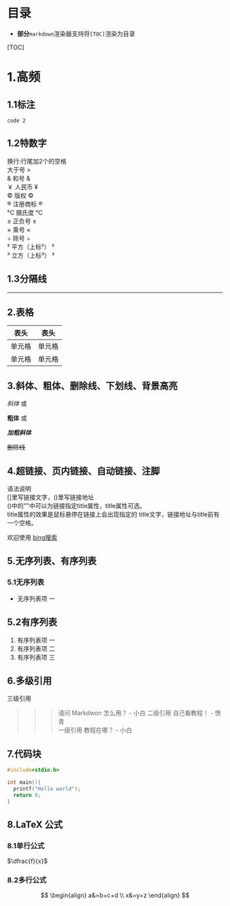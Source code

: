 # 目录

* **部分**`markdown`渲染器支持将`[TOC]`渲染为目录

[TOC]

# 1.高频

## 1.1标注

`code 2`

## 1.2特数字

换行:行尾加2个的空格  
大于号 >  
& 和号 &  
￥ 人民币 ¥  
© 版权 ©  
® 注册商标 ®  
°C 摄氏度 °C  
± 正负号 ±  
× 乘号 ×  
÷ 除号 ÷  
² 平方（上标²） ²  
³ 立方（上标³） ³  

## 1.3分隔线

___
<!--下划线-->

<!-- *** -->
<!--星号-->

<!-- --- -->
<!--减号-->

## 2.表格

|  表头   | 表头  |
|  ----  | ----  |
| 单元格  | 单元格 |
| 单元格  | 单元格 |

## 3.斜体、粗体、删除线、下划线、背景高亮

*斜体* 或 <!-- _斜体_ -->

**粗体** 或 <!-- __粗体__ -->

***加粗斜体***

~~删除线~~

## 4.超链接、页内链接、自动链接、注脚

语法说明  
[]里写链接文字，()里写链接地址  
()中的""中可以为链接指定title属性，title属性可选。  
title属性的效果是鼠标悬停在链接上会出现指定的 title文字，链接地址与title前有一个空格。

欢迎使用 [bing搜索](https://cn.bing.com/)

## 5.无序列表、有序列表

### 5.1无序列表

* 无序列表项 一

<!-- + 无序列表项 二 -->

<!-- - 无序列表项 三 -->

## 5.2有序列表

1. 有序列表项 一
2. 有序列表项 二
3. 有序列表项 三

## 6.多级引用

三级引用
>>> 请问 Markdwon 怎么用？ - 小白
二级引用
>> 自己看教程！ - 愤青  
一级引用
> 教程在哪？ - 小白  

## 7.代码块

``` cpp
#include<stdio.h>

int main(){
  printf("Hello world");
  return 0;
}
```

## 8.LaTeX 公式

### 8.1单行公式

$\dfrac{f}{x}$

### 8.2多行公式

$$
\begin{align}
a&=b+c+d \\
x&=y+z
\end{align}
$$
